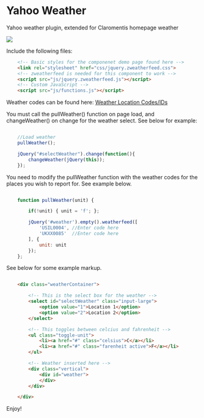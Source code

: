 Yahoo Weather
=============

Yahoo weather plugin, extended for Claromentis homepage weather

[![](https://raw.github.com/Claromentis/cla-weather/master/screenshot.png)](https://raw.github.com/Claromentis/cla-weather/master/screenshot.png)

Include the following files:

```html
	<!-- Basic styles for the componenet demo page found here -->
	<link rel="stylesheet" href="css/jquery.zweatherfeed.css">
	<!-- zweatherfeed is needed for this component to work -->
	<script src="js/jquery.zweatherfeed.js"></script>
	<!-- Custom JavaScript -->
	<script src="js/functions.js"></script>	  
```
Weather codes can be found here: <a href="http://edg3.co.uk/snippets/weather-location-codes/" target="_blank">Weather Location Codes/IDs</a>

You must call the pullWeather() function on page load, and changeWeather() on change for the weather select. See below for example:

```javascript

	//Load weather
	pullWeather();

	jQuery("#selectWeather").change(function(){
		changeWeather(jQuery(this));
	});

```

You need to modify the pullWeather function with the weather codes for the places you wish to report for. See example below.

```javascript

	function pullWeather(unit) {

		if(!unit) { unit = 'f';	};

		jQuery('#weather').empty().weatherfeed([
			'USIL0004', //Enter code here
			'UKXX0085' 	//Enter code here
		], {
			unit: unit
		});
	};

```
See below for some example markup.

```html

	<div class="weatherContainer">

		<!-- This is the select box for the weather -->
		<select id="selectWeather" class="input-large">
			<option value="1">Location 1</option>
			<option value="2">Location 2</option>
		</select>

		<!-- This toggles between celcius and fahrenheit -->
		<ul class="toggle-unit">
			<li><a href="#" class="celsius">C</a></li>
			<li><a href="#" class="farenheit active">F</a></li>
		</ul>

		<!-- Weather inserted here -->
		<div class="vertical">
	    	<div id="weather">
	    	</div>
		</div>

	</div>

```

Enjoy!